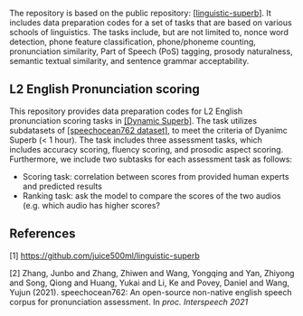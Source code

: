 The repository is based on the public repository: [[linguistic-superb]](https://github.com/juice500ml/linguistic-superb). It includes data preparation codes for a set of tasks that are based on various schools of linguistics. The tasks include, but are not limited to, nonce word detection, phone feature classification, phone/phoneme counting, pronunciation similarity, Part of Speech (PoS) tagging, prosody naturalness, semantic textual similarity, and sentence grammar acceptability.

## L2 English Pronunciation scoring
This repository provides data preparation codes for L2 English pronunciation scoring tasks in [[Dynamic Superb]](https://github.com/dynamic-superb/dynamic-superb). The task utilizes subdatasets of [[speechocean762 dataset]](https://github.com/jimbozhang/speechocean762), to meet the criteria of Dyanimc Superb (< 1 hour). The task includes three assessment tasks, which includes accuracy scoring, fluency scoring, and prosodic aspect scoring. Furthermore, we include two subtasks for each assessment task as follows: 
   - Scoring task: correlation between scores from provided human experts and predicted results
   - Ranking task: ask the model to compare the scores of the two audios (e.g. which audio has higher scores?

## References
[1] https://github.com/juice500ml/linguistic-superb

[2] Zhang, Junbo and Zhang, Zhiwen and Wang, Yongqing and Yan, Zhiyong and Song, Qiong and Huang, Yukai and Li, Ke and Povey, Daniel and Wang, Yujun (2021). speechocean762: An open-source non-native english speech corpus for pronunciation assessment. In *proc. Interspeech 2021*
